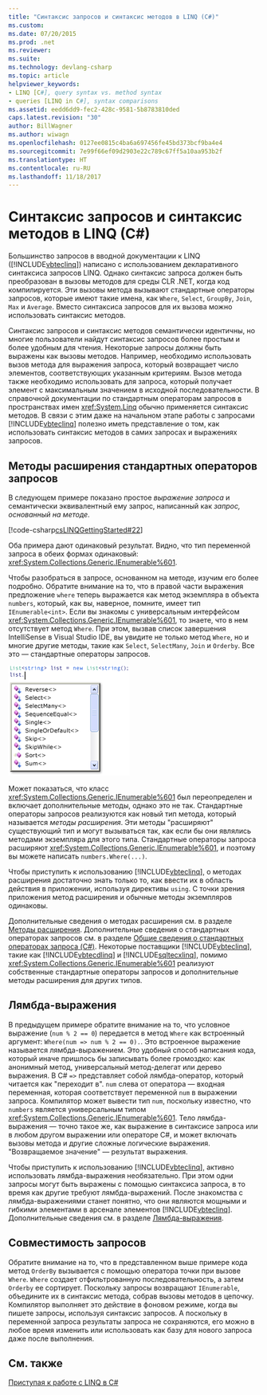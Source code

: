 ```yaml
---
title: "Синтаксис запросов и синтаксис методов в LINQ (C#)"
ms.custom: 
ms.date: 07/20/2015
ms.prod: .net
ms.reviewer: 
ms.suite: 
ms.technology: devlang-csharp
ms.topic: article
helpviewer_keywords:
- LINQ [C#], query syntax vs. method syntax
- queries [LINQ in C#], syntax comparisons
ms.assetid: eedd6dd9-fec2-428c-9581-5b8783810ded
caps.latest.revision: "30"
author: BillWagner
ms.author: wiwagn
ms.openlocfilehash: 0127ee0815c4ba6a697456fe45bd373bcf9ba4e4
ms.sourcegitcommit: 7e99f66ef09d2903e22c789c67ff5a10aa953b2f
ms.translationtype: HT
ms.contentlocale: ru-RU
ms.lasthandoff: 11/18/2017
---
```

# <a name="query-syntax-and-method-syntax-in-linq-c"></a>Синтаксис запросов и синтаксис методов в LINQ (C#)
Большинство запросов в вводной документации к LINQ ([!INCLUDE[vbteclinq](~/includes/vbteclinq-md.md)]) написано с использованием декларативного синтаксиса запросов LINQ. Однако синтаксис запроса должен быть преобразован в вызовы методов для среды CLR .NET, когда код компилируется. Эти вызовы метода вызывают стандартные операторы запросов, которые имеют такие имена, как `Where`, `Select`, `GroupBy`, `Join`, `Max` и `Average`. Вместо синтаксиса запросов для их вызова можно использовать синтаксис методов.  
  
 Синтаксис запросов и синтаксис методов семантически идентичны, но многие пользователи найдут синтаксис запросов более простым и более удобным для чтения. Некоторые запросы должны быть выражены как вызовы методов. Например, необходимо использовать вызов метода для выражения запроса, который возвращает число элементов, соответствующих указанным критериям. Вызов метода также необходимо использовать для запроса, который получает элемент с максимальным значением в исходной последовательности. В справочной документации по стандартным операторам запросов в пространствах имен <xref:System.Linq> обычно применяется синтаксис методов. В связи с этим даже на начальном этапе работы с запросами [!INCLUDE[vbteclinq](~/includes/vbteclinq-md.md)] полезно иметь представление о том, как использовать синтаксис методов в самих запросах и выражениях запросов.  
  
## <a name="standard-query-operator-extension-methods"></a>Методы расширения стандартных операторов запросов  
 В следующем примере показано простое *выражение запроса* и семантически эквивалентный ему запрос, написанный как *запрос, основанный на методе*.  
  
 [!code-csharp[csLINQGettingStarted#22](../../../../csharp/programming-guide/concepts/linq/codesnippet/CSharp/query-syntax-and-method-syntax-in-linq_1.cs)]  
  
 Оба примера дают одинаковый результат. Видно, что тип переменной запроса в обеих формах одинаковый: <xref:System.Collections.Generic.IEnumerable%601>.  
  
 Чтобы разобраться в запросе, основанном на методе, изучим его более подробно. Обратите внимание на то, что в правой части выражения предложение `where` теперь выражается как метод экземпляра в объекта `numbers`, который, как вы, наверное, помните, имеет тип `IEnumerable<int>`. Если вы знакомы с универсальным интерфейсом <xref:System.Collections.Generic.IEnumerable%601>, то знаете, что в нем отсутствует метод `Where`. При этом, вызвав список завершения IntelliSense в Visual Studio IDE, вы увидите не только метод `Where`, но и многие другие методы, такие как `Select`, `SelectMany`, `Join` и `Orderby`. Все это — стандартные операторы запросов.  
  
 ![Стандартные операторы запросов в Intellisense](../../../../csharp/programming-guide/concepts/linq/media/standardqueryops.png "StandardQueryOps")  
  
 Может показаться, что класс <xref:System.Collections.Generic.IEnumerable%601> был переопределен и включает дополнительные методы, однако это не так. Стандартные операторы запросов реализуются как новый тип метода, который называется *методы расширения*. Эти методы "расширяют" существующий тип и могут вызываться так, как если бы они являлись методами экземпляра для этого типа. Стандартные операторы запроса расширяют <xref:System.Collections.Generic.IEnumerable%601>, и поэтому вы можете написать `numbers.Where(...)`.  
  
 Чтобы приступить к использованию [!INCLUDE[vbteclinq](~/includes/vbteclinq-md.md)], о методах расширения достаточно знать только то, как ввести их в область действия в приложении, используя директивы `using`. С точки зрения приложения метод расширения и обычные методы экземпляров одинаковы.  
  
 Дополнительные сведения о методах расширения см. в разделе [Методы расширения](../../../../csharp/programming-guide/classes-and-structs/extension-methods.md). Дополнительные сведения о стандартных операторах запросов см. в разделе [Общие сведения о стандартных операторах запроса (C#)](../../../../csharp/programming-guide/concepts/linq/standard-query-operators-overview.md). Некоторые поставщики [!INCLUDE[vbteclinq](~/includes/vbteclinq-md.md)], такие как [!INCLUDE[vbtecdlinq](~/includes/vbtecdlinq-md.md)] и [!INCLUDE[sqltecxlinq](~/includes/sqltecxlinq-md.md)], помимо <xref:System.Collections.Generic.IEnumerable%601> реализуют собственные стандартные операторы запросов и дополнительные методы расширения для других типов.  
  
## <a name="lambda-expressions"></a>Лямбда-выражения  
 В предыдущем примере обратите внимание на то, что условное выражение (`num % 2 == 0`) передается в метод `Where` как встроенный аргумент: `Where(num => num % 2 == 0).`. Это встроенное выражение называется лямбда-выражением. Это удобный способ написания кода, который иначе пришлось бы записывать более громоздко: как анонимный метод, универсальный метод-делегат или дерево выражения. В C# `=>` представляет собой лямбда-оператор, который читается как "переходит в". `num` слева от оператора — входная переменная, которая соответствует переменной `num` в выражении запроса. Компилятор может вывести тип `num`, поскольку известно, что `numbers` является универсальным типом <xref:System.Collections.Generic.IEnumerable%601>. Тело лямбда-выражения — точно такое же, как выражение в синтаксисе запроса или в любом другом выражении или операторе C#, и может включать вызовы метода и другие сложные логические выражения. "Возвращаемое значение" — результат выражения.  
  
 Чтобы приступить к использованию [!INCLUDE[vbteclinq](~/includes/vbteclinq-md.md)], активно использовать лямбда-выражения необязательно. При этом одни запросы могут быть выражены с помощью синтаксиса запроса, в то время как другие требуют лямбда-выражений. После знакомства с лямбда-выражениями станет понятно, что они являются мощными и гибкими элементами в арсенале элементов [!INCLUDE[vbteclinq](~/includes/vbteclinq-md.md)]. Дополнительные сведения см. в разделе [Лямбда-выражения](../../../../csharp/programming-guide/statements-expressions-operators/lambda-expressions.md).  
  
## <a name="composability-of-queries"></a>Совместимость запросов  
 Обратите внимание на то, что в представленном выше примере кода метод `OrderBy` вызывается с помощью оператора точки при вызове `Where`. `Where` создает отфильтрованную последовательность, а затем `Orderby` ее сортирует. Поскольку запросы возвращают `IEnumerable`, объедините их в синтаксис метода, собрав вызовы методов в цепочку. Компилятор выполняет это действие в фоновом режиме, когда вы пишете запросы, используя синтаксис запросов. А поскольку в переменной запроса результаты запроса не сохраняются, его можно в любое время изменить или использовать как базу для нового запроса даже после выполнения.  
  
## <a name="see-also"></a>См. также  
 [Приступая к работе с LINQ в C#](../../../../csharp/programming-guide/concepts/linq/getting-started-with-linq.md)
